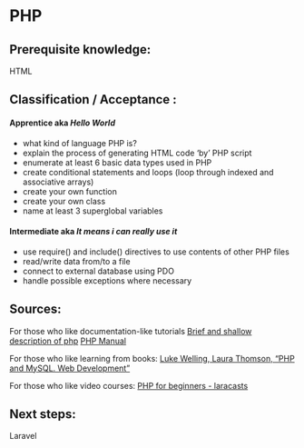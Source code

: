 # PHP


## Prerequisite knowledge:   
HTML


## Classification / Acceptance :

#### Apprentice aka _Hello World_
 * what kind of language PHP is?
 * explain the process of generating HTML code ‘by’ PHP script
 * enumerate at least 6 basic data types used in PHP
 * create conditional statements and loops (loop through indexed and associative arrays)
 * create your own function
 * create your own class
 * name at least 3 superglobal variables

#### Intermediate aka _It means i can really use it_

 * use require() and include() directives to use contents of other PHP files
 * read/write data from/to a file
 * connect to external database using PDO
 * handle possible exceptions where necessary


## Sources:

For those who like documentation-like tutorials
[Brief and shallow description of php](https://www.w3schools.com/php/)
[PHP Manual](http://php.net/manual/en/)


For those who like learning from books:
[Luke Welling, Laura Thomson, “PHP and MySQL. Web Development”](https://sourcecodefree.org/book-detail/php-and-mysql-web-development-5th-edition.html)

For those who like video courses:
[PHP for beginners - laracasts](https://laracasts.com/series/php-for-beginners)


## Next steps: 
Laravel

